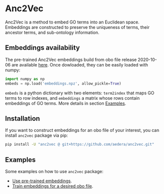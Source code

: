 # Anc2Vec

Anc2Vec is a method to embed GO terms into an Euclidean space. Embeddings are
constructed to preserve the uniqueness of terms, their ancestor terms, and
sub-ontology information.

## Embeddings availability

The pre-trained Anc2Vec embeddings build from obo file release 2020-10-06 are
available
[here](https://drive.google.com/file/d/1u8bmzv3q1UzfKjc4ZleCIbX5BSoz7mJ7/view?usp=sharing). Once
dowloaded, they can be easily loaded with numpy:

```python
import numpy as np
embeds = np.load('embeddings.npz', allow_pickle=True)
```

`embeds` is a python dictionary with two elements: `term2index` that maps GO
terms to row indexes, and `embeddings` a matrix whose rows contain embeddings
of GO terms. More details in section [Examples](#examples).

## Installation

If you want to construct embeddings for an obo file of your interest, you can install
`anc2vec` package via pip:

```bash
pip install -U "anc2vec @ git+https://github.com/aedera/anc2vec.git"
```

## Examples

Some examples on how to use `anc2vec` package:

* [Use pre-trained embeddings](https://colab.research.google.com/github/aedera/anc2vec/blob/main/examples/pretrained_anc2vec_embeddings.ipynb).
* [Train embeddings for a desired obo file](https://colab.research.google.com/github/aedera/anc2vec/blob/main/examples/train_anc2vec_embeddings.ipynb).
